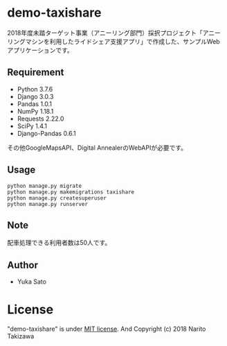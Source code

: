 # demo-taxishare
2018年度未踏ターゲット事業（アニーリング部門）採択プロジェクト「アニーリングマシンを利用したライドシェア支援アプリ」で作成した、サンプルWebアプリケーションです。

## Requirement
* Python 3.7.6
* Django 3.0.3
* Pandas 1.0.1
* NumPy 1.18.1
* Requests 2.22.0
* SciPy 1.4.1
* Django-Pandas 0.6.1

その他GoogleMapsAPI、Digital AnnealerのWebAPIが必要です。

## Usage
```
python manage.py migrate
python manage.py makemigrations taxishare
python manage.py createsuperuser
python manage.py runserver
```
## Note
 配車処理できる利用者数は50人です。
 
## Author
* Yuka Sato
 
# License
 "demo-taxishare" is under [MIT license](https://en.wikipedia.org/wiki/MIT_License).
 And
 Copyright (c) 2018 Narito Takizawa
